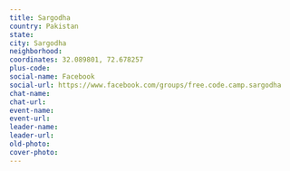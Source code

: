 ```yaml
---
title: Sargodha
country: Pakistan
state: 
city: Sargodha
neighborhood: 
coordinates: 32.089801, 72.678257
plus-code:
social-name: Facebook
social-url: https://www.facebook.com/groups/free.code.camp.sargodha
chat-name:
chat-url:
event-name:
event-url:
leader-name:
leader-url:
old-photo: 
cover-photo:
---
```


